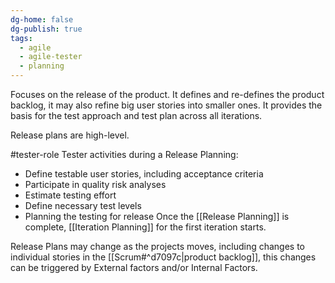 ```yaml
---
dg-home: false
dg-publish: true
tags:
  - agile
  - agile-tester
  - planning
---
```

Focuses on the release of the product.
It defines and re-defines the product backlog, it may also refine big user stories into smaller ones.
It provides the basis for the test approach and test plan across all iterations.

Release plans are high-level.

#tester-role 
Tester activities during a Release Planning:
- Define testable user stories, including acceptance criteria
- Participate in quality risk analyses
- Estimate testing effort
- Define necessary test levels
- Planning the testing for release
Once the [[Release Planning]] is complete, [[Iteration Planning]] for the first iteration starts.

Release Plans may change as the projects moves, including changes to individual stories in the [[Scrum#^d7097c|product backlog]], this changes can be triggered by External factors and/or Internal Factors.
